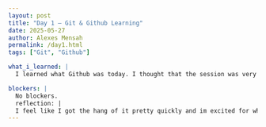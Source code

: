 ```yaml
---
layout: post
title: "Day 1 – Git & Github Learning"
date: 2025-05-27
author: Alexes Mensah
permalink: /day1.html
tags: ["Git", "Github"]

what_i_learned: |
  I learned what Github was today. I thought that the session was very informative and cool! I also learned about how a commit is a recorded snapshot of change and a pointer to a specific version of a repository.

blockers: |
  No blockers.
  reflection: | 
  I feel like I got the hang of it pretty quickly and im excited for whats to come. The instructions were clear and concise. I feel like ive learned a lot just from day one.
---
```

